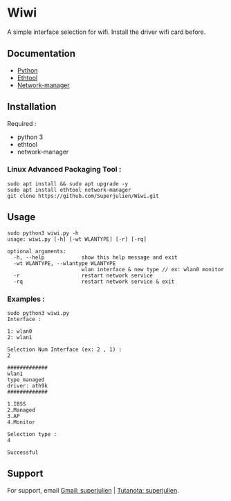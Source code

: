 
# Wiwi

A simple interface selection for wifi. Install the driver wifi card before.

## Documentation

- [Python](https://www.python.org/doc/)
- [Ethtool](https://linux.die.net/man/8/ethtool)
- [Network-manager](https://developer-old.gnome.org/NetworkManager/stable/)

## Installation
Required : 
- python 3
- ethtool
- network-manager

### Linux Advanced Packaging Tool :
```
sudo apt install && sudo apt upgrade -y
sudo apt install ethtool network-manager 
git clone https://github.com/Superjulien/Wiwi.git 
```
    
## Usage

```
sudo python3 wiwi.py -h
usage: wiwi.py [-h] [-wt WLANTYPE] [-r] [-rq]

optional arguments:
  -h, --help            show this help message and exit
  -wt WLANTYPE, --wlantype WLANTYPE
                        wlan interface & new type // ex: wlan0 monitor
  -r                    restart network service
  -rq                   restart network service & exit
```
### Examples :
```
sudo python3 wiwi.py
Interface :

1: wlan0
2: wlan1

Selection Num Interface (ex: 2 , 1) :
2

#############
wlan1
type managed
driver: ath9k
#############

1.IBSS
2.Managed
3.AP
4.Monitor

Selection type :
4

Successful
```

## Support

For support, email [Gmail: superjulien](mailto:contact.superjulien@gmail.com) | [Tutanota: superjulien](mailto:contacts.superjulien@tutanota.com).
